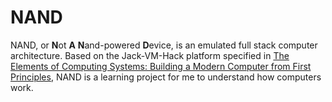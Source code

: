 # NAND

NAND, or **N**ot **A** **N**and-powered **D**evice, is an emulated full stack computer architecture. Based on the Jack-VM-Hack platform specified in [The Elements of Computing Systems: Building a Modern Computer from First Principles](https://www.amazon.com/Elements-Computing-Systems-Building-Principles/dp/0262640686/ref=ed_oe_p), NAND is a learning project for me to understand how computers work.
